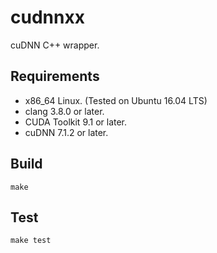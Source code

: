 # cudnnxx

cuDNN C++ wrapper.

## Requirements

- x86_64 Linux. (Tested on Ubuntu 16.04 LTS)
- clang 3.8.0 or later.
- CUDA Toolkit 9.1 or later.
- cuDNN 7.1.2 or later.

## Build

```
make
```

## Test

```
make test
```

